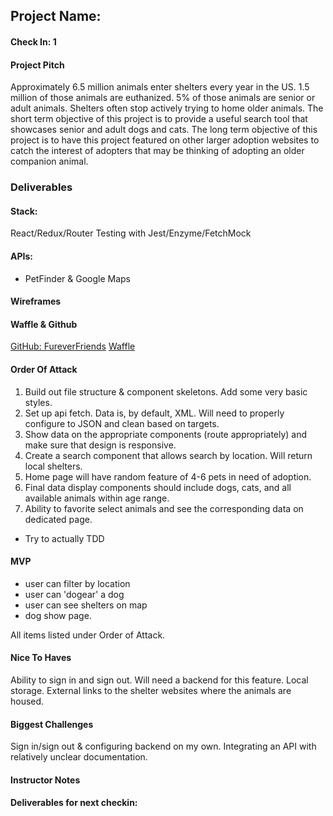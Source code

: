 ## Project Name:

#### Check In: 1

#### Project Pitch
Approximately 6.5 million animals enter shelters every year in the US. 1.5 million of those animals are euthanized. 5% of those animals are senior or adult animals. Shelters often stop actively trying to home older animals. The short term objective of this project is to provide a useful search tool that showcases senior and adult dogs and cats. The long term objective of this project is to have this project featured on other larger adoption websites to catch the interest of adopters that may be thinking of adopting an older companion animal. 

### Deliverables

#### Stack:
React/Redux/Router
Testing with Jest/Enzyme/FetchMock

#### APIs:
- PetFinder & Google Maps

#### Wireframes

#### Waffle & Github
[GitHub: FureverFriends](https://github.com/mollyfoz/FureverFriends)
[Waffle](https://waffle.io/mollyfoz/FureverFriends)

#### Order Of Attack
1. Build out file structure & component skeletons. Add some very basic styles.
2. Set up api fetch. Data is, by default, XML. Will need to properly configure to JSON and clean based on targets.
3. Show data on the appropriate components (route appropriately) and make sure that design is responsive. 
4. Create a search component that allows search by location. Will return local shelters.
5. Home page will have random feature of 4-6 pets in need of adoption.
6. Final data display components should include dogs, cats, and all available animals within age range.
7. Ability to favorite select animals and see the corresponding data on dedicated page.
* Try to actually TDD

#### MVP

- user can filter by location 
- user can 'dogear' a dog 
- user can see shelters on map 
- dog show page. 

All items listed under Order of Attack.

#### Nice To Haves
Ability to sign in and sign out. Will need a backend for this feature.
Local storage.
External links to the shelter websites where the animals are housed.

#### Biggest Challenges
Sign in/sign out & configuring backend on my own. 
Integrating an API with relatively unclear documentation.

#### Instructor Notes

#### Deliverables for next checkin:
